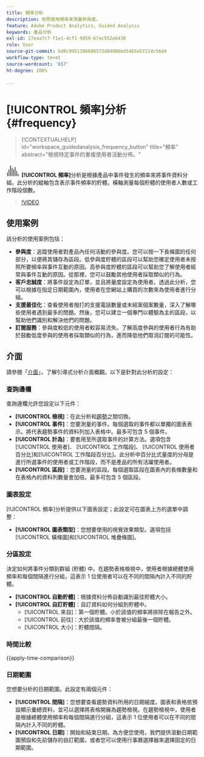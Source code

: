 ```yaml
---
title: 頻率分析
description: 依照使用頻率來測量參與度。
feature: Adobe Product Analytics, Guided Analysis
keywords: 產品分析
exl-id: 27eaa7c7-f1e1-4cf1-9d59-67ac552eb430
role: User
source-git-commit: bd8c9951386608572d84006bd5465e57214c56d4
workflow-type: tm+mt
source-wordcount: '657'
ht-degree: 100%

---
```


# [!UICONTROL 頻率]分析 {#frequency}

<!-- markdownlint-disable MD034 -->

>[!CONTEXTUALHELP]
>id="workspace_guidedanalysis_frequency_button"
>title="頻率"
>abstract="檢視特定事件的重複使用者活動分佈。"

<!-- markdownlint-enable MD034 -->

![頻率](/help/assets/icons/Histogram.svg) **[!UICONTROL 頻率]**&#x200B;分析是根據產品中事件發生的頻率來將事件資料分組。此分析的縱軸包含表示事件頻率的貯體。橫軸測量每個貯體的使用者人數或工作階段個數。

>[!VIDEO](https://video.tv.adobe.com/v/3428089/?quality=12&learn=on)

## 使用案例

該分析的使用案例包括：

* **參與度**：追蹤使用者對產品內任何活動的參與度。您可以按一下長條圖的任何部分，以便將其儲存為區段。低參與度貯體的區段可以幫助您確定使用者未按照所要頻率與事件互動的原因。高參與度貯體的區段可以幫助您了解使用者經常與事件互動的原因。從那裡，您可以鼓勵其他使用者採取類似的行為。
* **客戶忠誠度**：將事件設定為訂單，並且將量度設定為使用者。透過此分析，您可以根據在指定日期範圍內，使用者在您網站上購買的次數來為使用者進行分組。
* **支援最佳化**：查看使用者撥打的支援電話數量或未結案個案數量，深入了解哪些使用者遇到最多的問題。然後，您可以建立一個專門以體驗為主的區段，以幫助他們識別和解決他們的問題。
* **訂閱服務**：參與度較低的使用者較容易流失。了解高度參與的使用者行為有助於鼓勵低度參與的使用者採取類似的行為，進而降低他們取消訂閱的可能性。

## 介面

請參閱「[介面](../overview.md#interface)」，了解引導式分析介面概觀。以下是針對此分析的設定：

### 查詢邊欄

查詢邊欄允許您設定以下元件：

* **[!UICONTROL 檢視]**：在此分析和[趨勢](trends.md)之間切換。
* **[!UICONTROL 事件]**：您要測量的事件。每個選取的事件都以單獨的圖表表示。將代表趨勢事件的資料列加入表格中。最多可包含 5 個事件。
* **[!UICONTROL 計為]**：要套用至所選取事件的計算方法。選項包含[!UICONTROL 使用者]、 [!UICONTROL 工作階段]、 [!UICONTROL 使用者百分比]和[!UICONTROL 工作階段百分比]。此分析中百分比式量度的分母是進行所選事件的使用者或工作階段，而不是產品的所有活躍使用者。
* **[!UICONTROL 區段]**：您要測量的區段。每個選取區段在圖表內的長條數量和在表格內的資料列數量會加倍。最多可包含 5 個區段。

### 圖表設定

[!UICONTROL 頻率]分析提供以下圖表設定；此設定可在圖表上方的選單中調整：

* **[!UICONTROL 圖表類型]**：您想要使用的視覺效果類型。選項包括[!UICONTROL 橫條圖]和[!UICONTROL 堆疊條圖]。

### 分區設定

決定如何將事件分類到群組 (貯體) 中。在趨勢表格檢視中，使用者根據總體使用頻率和每個間隔進行分組，這表示 1 位使用者可以在不同的間隔內計入不同的貯體。

* **[!UICONTROL 自動貯體]**：根據資料分佈自動識別最佳貯體大小。
* **[!UICONTROL 自訂貯體]**：自訂資料如何分組到貯體中。
   * [!UICONTROL 來自]：第一個貯體。小於該值的頻率將排除在報告之外。
   * [!UICONTROL 前往]：大於該值的頻率會被分組最後一個貯體。
   * [!UICONTROL 大小]：貯體間隔。

### 時間比較

{{apply-time-comparison}}

### 日期範圍

您想要分析的日期範圍。此設定有兩個元件：

* **[!UICONTROL 間隔]**：您想要查看趨勢資料所用的日期細度。圖表和表格依預設顯示彙總資料，並可以選擇將表格開展為趨勢檢視。在趨勢檢視中，使用者是根據總體使用頻率和每個間隔進行分組，這表示 1 位使用者可以在不同的間隔內計入不同的貯體。
* **[!UICONTROL 日期]**：開始和結束日期。為方便您使用，我們提供滾動日期範圍預設和先前儲存的自訂範圍，或者您可以使用行事曆選擇器來選擇固定的日期範圍。


<!--
## Example

See below foran example of the analysis.

![Frequency](../assets/frequency.png)

-->
